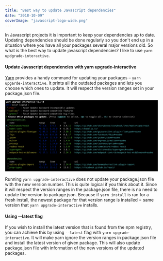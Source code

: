```yaml
---
title: "Best way to update Javascript dependencies"
date: "2018-10-09"
coverImage: "javascript-logo-wide.png"
---
```


In Javascript projects it is important to keep your dependencies up to date. Updating dependencies should be done regularly so you don't end up in a situation where you have all your packages several major versions old. So what is the best way to update javascript dependencies? I like to use `yarn updgrade-interactive`.

#### Update Javascript dependencies with yarn upgrade-interactive

[Yarn](https://yarnpkg.com/) provides a handy command for updating your packages – `yarn upgarde-interactive`. It prints all the outdated packages and lets you choose which ones to update. It will respect the version ranges set in your package.json file.

![yarn upgrade-interactive output](./images/yarn-upgrade-interactive-1024x477.png)

Running `yarn upgrade-interactive` does not update your package.json file with the new version number. This is quite logical if you think about it. Since it will respect the version ranges in the package.json file, there is no need to update the version to package.json. Because if `yarn install` is ran for a fresh install, the newest package for that version range is installed = same version that `yarn upgrade-interactive` installs.

#### Using --latest flag

If you wish to install the latest version that is found from the npm registry, you can achieve this by using `--latest` flag with `yarn upgrade-interactive`. It will make yarn ignore the version ranges in package.json file and install the latest version of given package. This will also update package.json file with information of the new versions of the updated packages.
